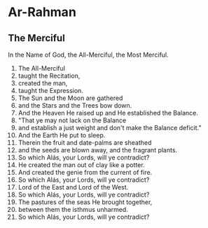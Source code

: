 # Ar-Rahman
## The Merciful

In the Name of God, the All-Merciful, the Most Merciful.

1. The All-Merciful
2. taught the Recitation,
3. created the man,
4. taught the Expression.
5. The Sun and the Moon are gathered
6. and the Stars and the Trees bow down.
7. And the Heaven He raised up and He established the Balance.
8. "That ye may not lack on the Balance
9. and establish a just weight and don't make the Balance deficit."
10. And the Earth He put to sleep.
11. Therein the fruit and date-palms are sheathed
12. and the seeds are blown away, and the fragrant plants.
13. So which Alás, your Lords, will ye contradict?
14. He created the man out of clay like a potter.
15. And created the genie from the current of fire.
16. So which Alás, your Lords, will ye contradict?
17. Lord of the East and Lord of the West.
18. So which Alás, your Lords, will ye contradict?
19. The pastures of the seas He brought together,
20. between them the isthmus unharmed.
21. So which Alás, your Lords, will ye contradict?
